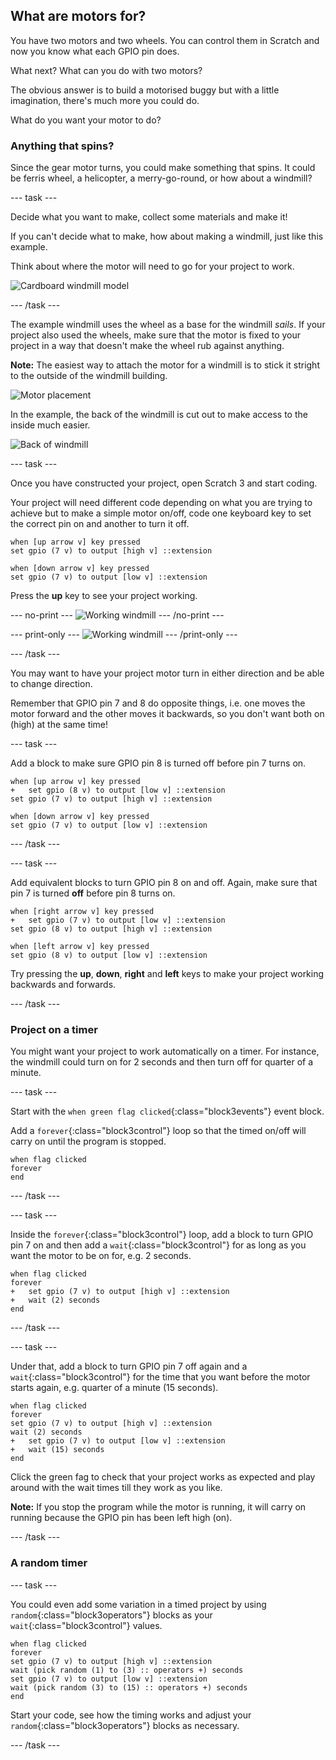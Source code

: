 ## What are motors for?

You have two motors and two wheels. You can control them in Scratch and now you know what each GPIO pin does.

What next? What can you do with two motors?

The obvious answer is to build a motorised buggy but with a little imagination, there's much more you could do.

What do you want your motor to do?

### Anything that spins?

Since the gear motor turns, you could make something that spins. It could be ferris wheel, a helicopter, a merry-go-round, or how about a windmill?

--- task ---

Decide what you want to make, collect some materials and make it!

If you can't decide what to make, how about making a windmill, just like this example.

Think about where the motor will need to go for your project to work.

![Cardboard windmill model](images/motorsFor_windmillParts.png)

--- /task ---

The example windmill uses the wheel as a base for the windmill _sails_. If your project also used the wheels, make sure that the motor is fixed to your project in a way that doesn't make the wheel rub against anything.

**Note:** The easiest way to attach the motor for a windmill is to stick it stright to the outside of the windmill building.

![Motor placement](images/motorsFor_windmillMotor.png)

In the example, the back of the windmill is cut out to make access to the inside much easier.

![Back of windmill](images/motorsFor_windmillBack.png)

--- task ---

Once you have constructed your project, open Scratch 3 and start coding.

Your project will need different code depending on what you are trying to achieve but to make a simple motor on/off, code one keyboard key to set the correct pin on and another to turn it off.

```blocks3
when [up arrow v] key pressed
set gpio (7 v) to output [high v] ::extension

when [down arrow v] key pressed
set gpio (7 v) to output [low v] ::extension
```

Press the **up** key to see your project working.

--- no-print ---
![Working windmill](images/motorFor_workingWindmill.gif)
--- /no-print ---

--- print-only ---
![Working windmill](images/motorFor_workingWindmill.png)
--- /print-only ---

--- /task ---

You may want to have your project motor turn in either direction and be able to change direction.

Remember that GPIO pin 7 and 8 do opposite things, i.e. one moves the motor forward and the other moves it backwards, so you don't want both on (high) at the same time!

--- task ---

Add a block to make sure GPIO pin 8 is turned off before pin 7 turns on.

```blocks3
when [up arrow v] key pressed
+   set gpio (8 v) to output [low v] ::extension
set gpio (7 v) to output [high v] ::extension

when [down arrow v] key pressed
set gpio (7 v) to output [low v] ::extension
```

--- /task ---

--- task ---

Add equivalent blocks to turn GPIO pin 8 on and off. Again, make sure that pin 7 is turned **off** before pin 8 turns on.

```blocks3
when [right arrow v] key pressed
+   set gpio (7 v) to output [low v] ::extension
set gpio (8 v) to output [high v] ::extension

when [left arrow v] key pressed
set gpio (8 v) to output [low v] ::extension
```

Try pressing the **up**, **down**, **right** and **left** keys to make your project working backwards and forwards. 

--- /task ---

### Project on a timer

You might want your project to work automatically on a timer. For instance, the windmill could turn on for 2 seconds and then turn off for quarter of a minute.

--- task ---

Start with the `when green flag clicked`{:class="block3events"} event block.

Add a `forever`{:class="block3control"} loop so that the timed on/off will carry on until the program is stopped.

```blocks3
when flag clicked
forever
end
```

--- /task ---

--- task ---

Inside the `forever`{:class="block3control"} loop, add a block to turn GPIO pin 7 on and then add a `wait`{:class="block3control"} for as long as you want the motor to be on for, e.g. 2 seconds.

```blocks3
when flag clicked
forever
+   set gpio (7 v) to output [high v] ::extension
+   wait (2) seconds
end
```

--- /task ---

--- task ---

Under that, add a block to turn GPIO pin 7 off again and a `wait`{:class="block3control"} for the time that you want before the motor starts again, e.g. quarter of a minute (15 seconds).

```blocks3
when flag clicked
forever
set gpio (7 v) to output [high v] ::extension
wait (2) seconds
+   set gpio (7 v) to output [low v] ::extension
+   wait (15) seconds
end
```

Click the green fag to check that your project works as expected and play around with the wait times till they work as you like.

**Note:** If you stop the program while the motor is running, it will carry on running because the GPIO pin has been left high (on).

--- /task ---

### A random timer

--- task ---

You could even add some variation in a timed project by using `random`{:class="block3operators"} blocks as your `wait`{:class="block3control"} values.

```blocks3
when flag clicked
forever
set gpio (7 v) to output [high v] ::extension
wait (pick random (1) to (3) :: operators +) seconds
set gpio (7 v) to output [low v] ::extension
wait (pick random (3) to (15) :: operators +) seconds
end
```

Start your code, see how the timing works and adjust your `random`{:class="block3operators"} blocks as necessary.

--- /task ---